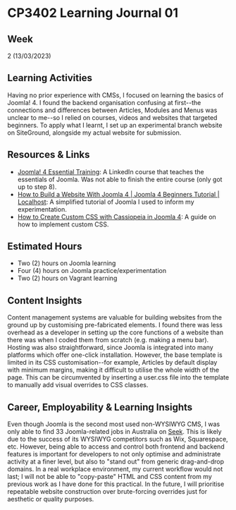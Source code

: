 # CP3402 Learning Journal 01

## Week
2 (13/03/2023)

## Learning Activities

Having no prior experience with CMSs, I focused on learning the basics of Joomla! 4. I found the backend organisation confusing at first--the connections and differences between Articles, Modules and Menus was unclear to me--so I relied on courses, videos and websites that targeted beginners. To apply what I learnt, I set up an experimental branch website on SiteGround, alongside my actual website for submission.

## Resources & Links

* [Joomla! 4 Essential Training](https://www.linkedin.com/learning/joomla-4-essential-training): A LinkedIn course that teaches the essentials of Joomla. Was not able to finish the entire course (only got up to step 8).
* [How to Build a Website With Joomla 4 | Joomla 4 Beginners Tutorial | Localhost](https://www.youtube.com/watch?v=h5VZwTLdgdM): A simplified tutorial of Joomla I used to inform my experimentation.
* [How to Create Custom CSS with Cassiopeia in Joomla 4](https://ltheme.com/create-custom-css-with-cassiopeia/): A guide on how to implement custom CSS.

## Estimated Hours

* Two (2) hours on Joomla learning
* Four (4) hours on Joomla practice/experimentation
* Two (2) hours on Vagrant learning

## Content Insights

Content management systems are valuable for building websites from the ground up by customising pre-fabricated elements. I found there was less overhead as a developer in setting up the core functions of a website than there was when I coded them from scratch (e.g. making a menu bar). Hosting was also straightforward, since Joomla is integrated into many platforms which offer one-click installation. However, the base template is limited in its CSS customisation--for example, Articles by default display with minimum margins, making it difficult to utilise the whole width of the page. This can be circumvented by inserting a user.css file into the template to manually add visual overrides to CSS classes.

## Career, Employability & Learning Insights

Even though Joomla is the second most used non-WYSIWYG CMS, I was only able to find 33 Joomla-related jobs in Australia on [Seek](https://www.seek.com.au/joomla-jobs). This is likely due to the success of its WYSIWYG competitors such as Wix, Squarespace, etc. However, being able to access and control both frontend and backend features is important for developers to not only optimise and administrate activity at a finer level, but also to "stand out" from generic drag-and-drop domains. In a real workplace environment, my current workflow would not last; I will not be able to "copy-paste" HTML and CSS content from my previous work as I have done for this practical. In the future, I will prioritise repeatable website construction over brute-forcing overrides just for aesthetic or quality purposes.
